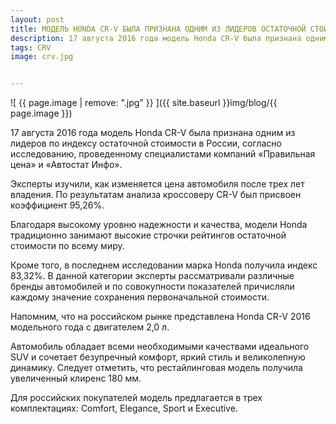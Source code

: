 ```yaml
---
layout: post
title: МОДЕЛЬ HONDA CR-V БЫЛА ПРИЗНАНА ОДНИМ ИЗ ЛИДЕРОВ ОСТАТОЧНОЙ СТОИМОСТИ
description: 17 августа 2016 года модель Honda CR-V была признана одним из лидеров по индексу остаточной стоимости в России
tags: CRV
image: crv.jpg


---
```

![ {{ page.image | remove: ".jpg" }} ]({{ site.baseurl }}img/blog/{{ page.image }})

17 августа 2016 года модель Honda CR-V была признана одним из лидеров по индексу остаточной стоимости в России, согласно исследованию, проведенному специалистами компаний «Правильная цена» и «Автостат Инфо».

Эксперты изучили, как изменяется цена автомобиля после трех лет владения. По результатам анализа кроссоверу CR-V был присвоен коэффициент 95,26%.

Благодаря высокому уровню надежности и качества, модели Honda традиционно занимают высокие строчки рейтингов остаточной стоимости по всему миру.

Кроме того, в последнем исследовании марка Honda получила индекс 83,32%. В данной категории эксперты рассматривали различные бренды автомобилей и по совокупности показателей причисляли каждому значение сохранения первоначальной стоимости.

Напомним, что на российском рынке представлена Honda CR-V 2016 модельного года с двигателем 2,0 л.

Автомобиль обладает всеми необходимыми качествами идеального SUV и сочетает безупречный комфорт, яркий стиль и великолепную динамику. Следует отметить, что рестайлинговая модель получила увеличенный клиренс 180 мм.

Для российских покупателей модель предлагается в трех комплектациях: Comfort, Elegance, Sport и Executive.
